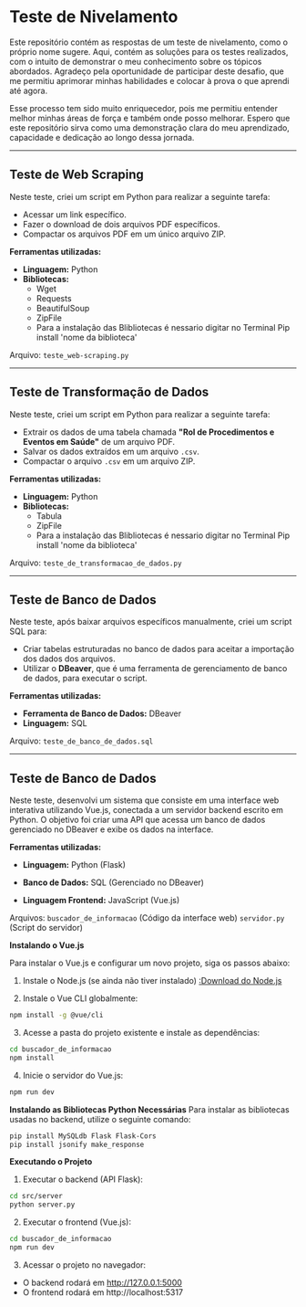 # Teste de Nivelamento

Este repositório contém as respostas de um teste de nivelamento, como o próprio nome sugere. Aqui, contém as soluções para os testes realizados, com o intuito de demonstrar o meu conhecimento sobre os tópicos abordados. Agradeço pela oportunidade de participar deste desafio, que me permitiu aprimorar minhas habilidades e colocar à prova o que aprendi até agora.

Esse processo tem sido muito enriquecedor, pois me permitiu entender melhor minhas áreas de força e também onde posso melhorar. Espero que este repositório sirva como uma demonstração clara do meu aprendizado, capacidade e dedicação ao longo dessa jornada.

---

## Teste de Web Scraping

Neste teste, criei um script em Python para realizar a seguinte tarefa:

- Acessar um link específico.
- Fazer o download de dois arquivos PDF específicos.
- Compactar os arquivos PDF em um único arquivo ZIP.

**Ferramentas utilizadas:**
- **Linguagem:** Python
- **Bibliotecas:** 
  - Wget        
  - Requests
  - BeautifulSoup
  - ZipFile
  - Para a instalação das Blibliotecas é nessario digitar no Terminal Pip install 'nome da biblioteca'

Arquivo: `teste_web-scraping.py`

---

## Teste de Transformação de Dados

Neste teste, criei um script em Python para realizar a seguinte tarefa:

- Extrair os dados de uma tabela chamada **"Rol de Procedimentos e Eventos em Saúde"** de um arquivo PDF.
- Salvar os dados extraídos em um arquivo `.csv`.
- Compactar o arquivo `.csv` em um arquivo ZIP.

**Ferramentas utilizadas:**
- **Linguagem:** Python
- **Bibliotecas:** 
  - Tabula
  - ZipFile
  - Para a instalação das Blibliotecas é nessario digitar no Terminal Pip install 'nome da biblioteca'

Arquivo: `teste_de_transformacao_de_dados.py`

---

## Teste de Banco de Dados

Neste teste, após baixar arquivos específicos manualmente, criei um script SQL para:

- Criar tabelas estruturadas no banco de dados para aceitar a importação dos dados dos arquivos.
- Utilizar o **DBeaver**, que é uma ferramenta de gerenciamento de banco de dados, para executar o script.

**Ferramentas utilizadas:**
- **Ferramenta de Banco de Dados:** DBeaver
- **Linguagem:** SQL

Arquivo: `teste_de_banco_de_dados.sql`

---

## Teste de Banco de Dados

Neste teste, desenvolvi um sistema que consiste em uma interface web interativa utilizando Vue.js, conectada a um servidor backend escrito em Python. O objetivo foi criar uma API que acessa um banco de dados gerenciado no DBeaver e exibe os dados na interface.

**Ferramentas utilizadas:**

- **Linguagem:** Python (Flask)

- **Banco de Dados:** SQL (Gerenciado no DBeaver)

- **Linguagem Frontend:** JavaScript (Vue.js)

Arquivos: `buscador_de_informacao` (Código da interface web)
          `servidor.py`             (Script do servidor)


**Instalando o Vue.js**

Para instalar o Vue.js e configurar um novo projeto, siga os passos abaixo:

1. Instale o Node.js (se ainda não tiver instalado)
  [:Download do Node.js](https://nodejs.org/)

2. Instale o Vue CLI globalmente:
```bash
npm install -g @vue/cli
```

3. Acesse a pasta do projeto existente e instale as dependências:
```bash
cd buscador_de_informacao
npm install
```

4. Inicie o servidor do Vue.js:
```bash
npm run dev
```

**Instalando as Bibliotecas Python Necessárias**
Para instalar as bibliotecas usadas no backend, utilize o seguinte comando:
```bash
pip install MySQLdb Flask Flask-Cors
pip install jsonify make_response
```

**Executando o Projeto**

1. Executar o backend (API Flask):
```bash
cd src/server
python server.py
```

2. Executar o frontend (Vue.js):
```bash
cd buscador_de_informacao
npm run dev
```
3. Acessar o projeto no navegador:

- O backend rodará em http://127.0.0.1:5000
- O frontend rodará em http://localhost:5317